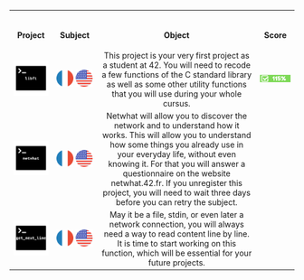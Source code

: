 <table>
<tr>
  
<th align="center">
<img width="220.5">
<p>Project</p>
</th>
  
<th align="center">
<img width="220.5">
<p>Subject</p>
</th>
  
<th align="center">
<img width="220.5">
<p>Object</p>
</th>
  
<th align="center">
<img width="220.5">
<p>Score</p>
</th>
</tr>
  
<tr>
<td align="center"> <img src="Images/libft.png"></td>
<td align="center"> <img width=30px src="Images/fr.png"> <img width=30px src="Images/us.png"> </td>
<td align="center">This project is your very first project as a student at 42. You will need to recode a few functions of the C standard library as well as some other utility functions that you will use during your whole cursus. </td>
<td align="center"> <img src="Images/115score.png"> </td>
</tr>
  
<tr>
<td align="center"> <img src="Images/netwhat.png"></td>
<td align="center"> <img width=30px src="Images/fr.png"> <img width=30px src="Images/us.png"> </td>
<td align="center">Netwhat will allow you to discover the network and to understand how it works. This will allow you to understand how some things you already use in your everyday life, without even knowing it. For that you will answer a questionnaire on the website netwhat.42.fr. If you unregister this project, you will need to wait three days before you can retry the subject. </td>
<td align="center"> </td>
</tr>

<td align="center"> <img src="Images/get_next_line.png"></td>
<td align="center"> <img width=30px src="Images/fr.png"> <img width=30px src="Images/us.png"> </td>
<td align="center">May it be a file, stdin, or even later a network connection, you will always need a way to read content line by line. It is time to start working on this function, which will be essential for your future projects. </td>
<td align="center"> </td>

</table>
